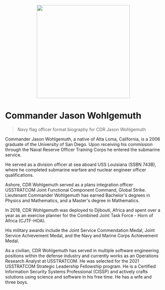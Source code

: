 
<div align="center">
    <img src="../assets/with-cover_with-smile.jpg?raw=true" height="300px">
</div>

# Commander Jason Wohlgemuth
> Navy flag officer format biography for CDR Jason Wohlgemuth

Commander Jason Wohlgemuth, a native of Alta Loma, California, is a 2006 graduate of the University of San Diego. Upon receiving his commission through the Naval Reserve Officer Training Corps he entered the submarine service.

He served as a division officer at sea aboard USS Louisiana (SSBN 743B), where he completed submarine warfare and nuclear engineer officer qualifications.

Ashore, CDR Wohlgemuth served as a plans integration officer USSTRATCOM Joint Functional Component Command, Global Strike. Lieutenant Commander Wohlgemuth has earned Bachelor's degrees in Physics and Mathematics, and a Master's degree in Mathematics.

In 2018, CDR Wohlgemuth was deployed to Djibouti, Africa and spent over a year as an exercise planner for the Combined Joint Task Force - Horn of Africa (CJTF-HOA).

His military awards include the Joint Service Commendation Medal, Joint Service Achievement Medal, and the Navy and Marine Corps Achievement Medal.

As a civilian, CDR Wohlgemuth has served in multiple software engineering positions within the defense industry and currently works as an Operations Research Analyst at USSTRATCOM.  He was selected for the 2021 USSTRATCOM Strategic Leadership Fellowship program.  He is a Certified Information Security Systems Professional (CISSP) and actively crafts solutions using science and software in his free time. He has a wife and three boys.
